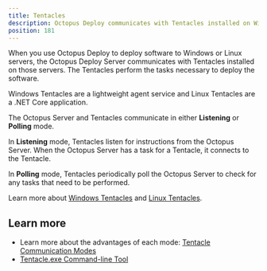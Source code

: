 ```yaml
---
title: Tentacles
description: Octopus Deploy communicates with Tentacles installed on Windows and Linux servers to deploy your software.
position: 181
---
```


When you use Octopus Deploy to deploy software to Windows or Linux servers, the Octopus Deploy Server communicates with Tentacles installed on those servers. The Tentacles perform the tasks necessary to deploy the software.

Windows Tentacles are a lightweight agent service and Linux Tentacles are a .NET Core application.

The Octopus Server and Tentacles communicate in either **Listening** or **Polling** mode.

In **Listening** mode, Tentacles listen for instructions from the Octopus Server. When the Octopus Server has a task for a Tentacle, it connects to the Tentacle.

In **Polling** mode, Tentacles periodically poll the Octopus Server to check for any tasks that need to be performed.

Learn more about [Windows Tentacles](/docs/infrastructure/deployment-targets/windows-targets/index.md) and [Linux Tentacles](/docs/infrastructure/deployment-targets/linux/tentacle/index.md).

## Learn more

- Learn more about the advantages of each mode: [Tentacle Communication Modes](/docs/infrastructure/deployment-targets/windows-targets/tentacle-communication.md)
- [Tentacle.exe Command-line Tool](docs/octopus-rest-api/tentacle.exe-command-line/index.md)

